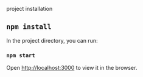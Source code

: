 project installation

## `npm install`

In the project directory, you can run:

### `npm start`

Open [http://localhost:3000](http://localhost:3000) to view it in the browser.

